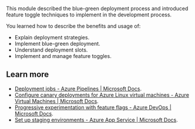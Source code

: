 This module described the blue-green deployment process and introduced feature toggle techniques to implement in the development process.

You learned how to describe the benefits and usage of:

 -  Explain deployment strategies.
 -  Implement blue-green deployment.
 -  Understand deployment slots.
 -  Implement and manage feature toggles.

## Learn more

 -  [Deployment jobs - Azure Pipelines \| Microsoft Docs](/azure/devops/pipelines/process/deployment-jobs).<br>
 -  [Configure canary deployments for Azure Linux virtual machines - Azure Virtual Machines \| Microsoft Docs](/azure/virtual-machines/linux/tutorial-azure-devops-blue-green-strategy).
 -  [Progressive experimentation with feature flags - Azure DevOps \| Microsoft Docs](/devops/operate/progressive-experimentation-feature-flags).
 -  [Set up staging environments - Azure App Service \| Microsoft Docs](/azure/app-service/deploy-staging-slots).
